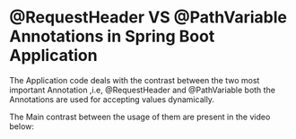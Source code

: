 # @RequestHeader VS @PathVariable Annotations in Spring Boot Application

The Application code deals with the contrast between the two most important Annotation ,i.e, @RequestHeader and @PathVariable both 
the Annotations are used for accepting values dynamically.

The Main contrast between the usage of them are present in the video below:

